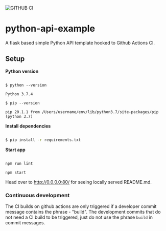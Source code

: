 ![GITHUB CI](https://github.com/manoharuss/python-api-example/workflows/GITHUB%20CI/badge.svg?branch=master)

# python-api-example

A flask based simple Python API template hooked to Github Actions CI.

## Setup

**Python version**

```

$ python --version

Python 3.7.4

$ pip --version

pip 20.1.1 from /Users/username/env/lib/python3.7/site-packages/pip (python 3.7)

```

**Install dependencies**

```sh

$ pip install -r requirements.txt

```

**Start app**

```

npm run lint

npm start

```


Head over to http://0.0.0.0:80/ for seeing locally served README.md.

### Continuous development

The CI builds on github actions are only triggered if a developer commit message contains the phrase - "build". The development commits that do not need a CI build to be triggered, just do not use the phrase `build` in commit messages.

